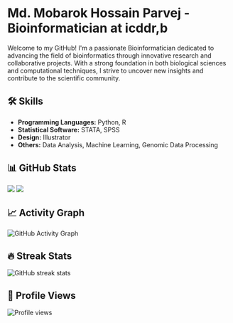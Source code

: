 # Md. Mobarok Hossain Parvej - Bioinformatician at icddr,b

Welcome to my GitHub! I'm a passionate Bioinformatician dedicated to advancing the field of bioinformatics through innovative research and collaborative projects. With a strong foundation in both biological sciences and computational techniques, I strive to uncover new insights and contribute to the scientific community.

## 🛠 Skills
- **Programming Languages:** Python, R
- **Statistical Software:** STATA, SPSS
- **Design:** Illustrator
- **Others:** Data Analysis, Machine Learning, Genomic Data Processing

## 📊 GitHub Stats
![](https://github-readme-stats.vercel.app/api?username=MdMobarokHossain&show_icons=true&count_private=true&theme=vue-dark)
![](https://github-readme-stats.vercel.app/api/top-langs/?username=MdMobarokHossain&layout=compact&theme=vue-dark)

## 📈 Activity Graph
![GitHub Activity Graph](https://activity-graph.herokuapp.com/graph?username=MdMobarokHossain&theme=react-dark)

## 🔥 Streak Stats
![GitHub streak stats](https://github-readme-streak-stats.herokuapp.com/?user=MdMobarokHossain&theme=dark)

## 👀 Profile Views
![Profile views](https://gpvc.arturio.dev/MdMobarokHossain)  
